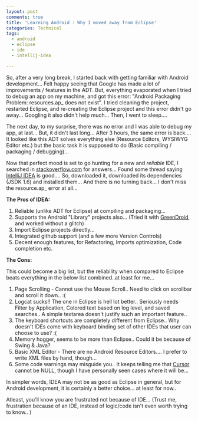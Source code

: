 ```yaml
---
layout: post
comments: true
title: 'Learning Android : Why I moved away from Eclipse'
categories: Technical
tags:
  - android
  - eclipse
  - ide
  - intellij-idea

---
```


So, after a very long break, I started back with getting familiar with Android development... Felt happy seeing that Google has made a lot of improvements / features in the ADT. But, everything evaporated when I tried to debug an app on my machine, and got this error: "Android Packaging Problem: resources.ap_ does not exist". I tried cleaning the project, restarted Eclipse, and re-creating the Eclipse project and this error didn't go away... Googling it also didn't help much... Then, I went to sleep....

The next day, to my surprise, there was no error and I was able to debug my app, at last... But, it didn't last long... After 3 hours, the same error is back.... It looked like this ADT solves everything else (Resource Editors, WYSIWYG Editor etc.) but the basic task it is supposed to do (Basic compiling / packaging / debugging)...

Now that perfect mood is set to go hunting for a new and *reliable* IDE, I searched in <a href="http://www.stackoverflow.com" target="_blank">stackoverflow.com</a> for answers... Found some thread saying <a href="http://www.jetbrains.com/idea/features/google_android.html" target="_blank">IntelliJ IDEA</a> is good.... So, downloaded it, downloaded its dependencies (JSDK 1.6) and installed them... And there is no turning back... I don't miss the resource.ap_ error at all...

<strong>The Pros of IDEA:</strong>
<ol>
	<li><strong></strong>Reliable (unlike ADT for Eclipse) at compiling and packaging...</li>
	<li>Supports the Android "Library" projects also... (Tried it with <a href="https://github.com/cyrilmottier/GreenDroid" target="_blank">GreenDroid</a>, and worked without a glitch)</li>
	<li>Import Eclipse projects directly...</li>
	<li>Integrated github support (and a few more Version Controls)</li>
	<li>Decent enough features, for Refactoring, Imports optimization, Code completion etc.</li>
</ol>
<strong>The Cons:</strong>

This could become a big list, but the reliability when compared to Eclipse beats everything in the below list combined..at least for me...
<ol>
	<li>Page Scrolling - Cannot use the Mouse Scroll.. Need to click on scrollbar and scroll it down.. :(</li>
	<li>Logcat sucks!! The one in Eclipse is hell lot better.. Seriously needs Filter by Application, Colored text based on log level, and saved searches.. A simple textarea doesn't justify such an important feature..</li>
	<li>The keyboard shortcuts are completely different from Eclipse.. Why doesn't IDEs come with keyboard binding set of other IDEs that user can choose to use? :(</li>
	<li>Memory hogger, seems to be more than Eclipse.. Could it be because of Swing &amp; Java?</li>
	<li>Basic XML Editor - There are no Android Resource Editors.... I prefer to write XML files by hand, though...</li>
	<li>Some code warnings may misguide you.. It keeps telling me that <a href="http://developer.android.com/reference/android/database/Cursor.html" target="_blank">Cursor</a> cannot be NULL, though I have personally seen cases where it will be...</li>
</ol>
In simpler words, IDEA may not be as good as Eclipse in general, but for Android development, it is certainly a better choice... at least for now..

Atleast, you'll know you are frustrated not because of IDE... (Trust me, frustration because of an IDE, instead of logic/code isn't even worth trying to know.. )
